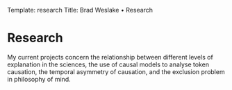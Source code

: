 Template: research
Title: Brad Weslake &bull; Research

# Research

My current projects concern the relationship between different levels of explanation in the sciences, the use of causal models to analyse token causation, the temporal asymmetry of causation, and the exclusion problem in philosophy of mind.